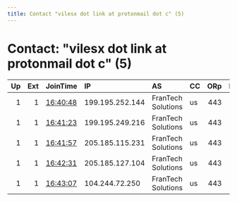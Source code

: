 ```yaml
---
title: Contact "vilesx dot link at protonmail dot c" (5)
---
```


# Contact: "vilesx dot link at protonmail dot c" (5)

|   Up |   Ext | JoinTime                                                                                            | IP              | AS                 | CC   |   ORp |   Dirp | OS    | Version   | Nickname   |   eFamMembers |
|-----:|------:|:----------------------------------------------------------------------------------------------------|:----------------|:-------------------|:-----|------:|-------:|:------|:----------|:-----------|--------------:|
|    1 |     1 | [16:40:48](https://metrics.torproject.org/rs.html#details/00052E786B0E33AC3C24270E1FE33FEE54E53F4D) | 199.195.252.144 | FranTech Solutions | us   |   443 |     80 | Linux | 0.4.3.6   | torexit02  |             6 |
|    1 |     1 | [16:41:23](https://metrics.torproject.org/rs.html#details/36EF4D7C1A4286491B4DE93D768229AA8F71268F) | 199.195.249.216 | FranTech Solutions | us   |   443 |     80 | Linux | 0.4.3.6   | torexit04  |             6 |
|    1 |     1 | [16:41:57](https://metrics.torproject.org/rs.html#details/18B8A390FDC1CFB7CC92EFB61B668340F66607C7) | 205.185.115.231 | FranTech Solutions | us   |   443 |     80 | Linux | 0.4.3.6   | torexit05  |             6 |
|    1 |     1 | [16:42:31](https://metrics.torproject.org/rs.html#details/0504F3E139D9B9D60131ADF4DB8D8BBB81D464D2) | 205.185.127.104 | FranTech Solutions | us   |   443 |     80 | Linux | 0.4.3.6   | torexit06  |             6 |
|    1 |     1 | [16:43:07](https://metrics.torproject.org/rs.html#details/F1FF7F96FDA23E914AE824C301C06A73FA19AA68) | 104.244.72.250  | FranTech Solutions | us   |   443 |     80 | Linux | 0.4.3.6   | torexit03  |             6 |
